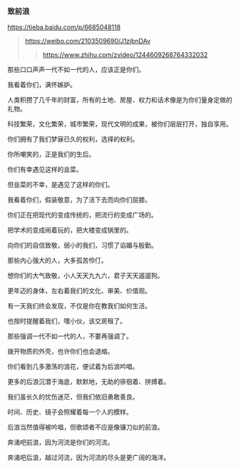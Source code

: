 ### 致前浪
https://tieba.baidu.com/p/6685048118
>https://weibo.com/2103509690/J1zjbnDAv
>>https://www.zhihu.com/zvideo/1244609268764332032

那些口口声声一代不如一代的人，应该正是你们。

我看着你们，满怀嫉妒。

人类积攒了几千年的财富，所有的土地、房屋、权力和话术像是为你们量身定做的礼物。

科技繁荣，文化繁荣，城市繁荣，现代文明的成果，被你们层层打开，独自享用。

你们拥有了我们梦寐已久的权利，选择的权利。

你所嘲笑的，正是我们的生后。

你们有幸遇见这样的韭菜。

但韭菜的不幸，是遇见了这样的你们。

我看着你们，假装敬意，为了活下去而向你们屈膝。

你们正在把现代的变成传统的，把流行的变成广场的。

把学术的变成闹着玩的，把大楼变成锅里的。

向你们的自信致敬，弱小的我们，习惯了谄媚与殷勤。

那些内心强大的人，大多孤苦伶仃。

想你们的大气致敬，小人天天九九六，君子天天遛遛狗。

更年迈的身体，左右着我们的文化、审美、价值观。

有一天我们终会发现，不仅是你在教我们如何生活。

也按时提醒着我们，嘿小伙，该交房租了。

那些强调一代不如一代的人，不要再强调了。

拨开物质的外壳，也许你们也会退缩。

你们看到几多激荡的浪花，便试着为后浪吟唱。

更多的后浪沉潜于海底，默默地，无助的徘徊着、拼搏着。

我们虽长久的忧伤迷茫，但我们依旧勇敢善良。

时间、历史、镜子会照耀着每一个人的模样。

后浪当然值得被吟唱，但歌颂者不应是像镰刀似的前浪。

奔涌吧前浪，因为河流是你们的河流。

奔涌吧后浪，越过河流，因为河流的尽头是更广阔的海洋。
